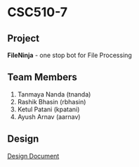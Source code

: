 # CSC510-7

## Project
**FileNinja** - one stop bot for File Processing

## Team Members 
1. Tanmaya Nanda (tnanda)
2. Rashik Bhasin (rbhasin)
3. Ketul Patani (kpatani)
4. Ayush Arnav (aarnav)

## Design
[Design Document](DESIGN.md)
